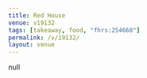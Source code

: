 ```yaml
---
title: Red House
venue: v19132
tags: [takeaway, food, "fhrs:254660"]
permalink: /v/19132/
layout: venue
---
```

null